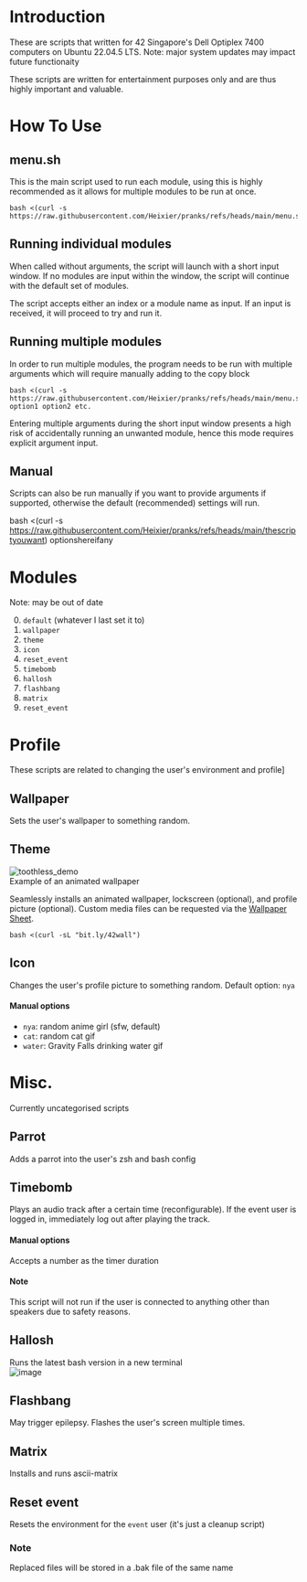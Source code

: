 # Introduction

These are scripts that written for 42 Singapore's Dell Optiplex 7400 computers on Ubuntu 22.04.5 LTS. Note: major system updates may impact future functionaity

These scripts are written for entertainment purposes only and are thus highly important and valuable.

# How To Use

## menu.sh

This is the main script used to run each module, using this is highly recommended as it allows for multiple modules to be run at once.

    bash <(curl -s https://raw.githubusercontent.com/Heixier/pranks/refs/heads/main/menu.sh)

## Running individual modules

When called without arguments, the script will launch with a short input window. If no modules are input within the window, the script will continue with the default set of modules.

The script accepts either an index or a module name as input. If an input is received, it will proceed to try and run it.

## Running multiple modules

In order to run multiple modules, the program needs to be run with multiple arguments which will require manually adding to the copy block

    bash <(curl -s https://raw.githubusercontent.com/Heixier/pranks/refs/heads/main/menu.sh) option1 option2 etc.

Entering multiple arguments during the short input window presents a high risk of accidentally running an unwanted module, hence this mode requires explicit argument input.

## Manual

Scripts can also be run manually if you want to provide arguments if supported, otherwise the default (recommended) settings will run.

bash <(curl -s https://raw.githubusercontent.com/Heixier/pranks/refs/heads/main/thescriptyouwant) optionshereifany

# Modules

Note: may be out of date

0. `default` (whatever I last set it to)
1. `wallpaper`
2. `theme`
3. `icon`
4. `reset_event`
5. `timebomb`
6. `hallosh`
7. `flashbang`
8. `matrix`
9. `reset_event`

# Profile

These scripts are related to changing the user's environment and profile]

## Wallpaper

Sets the user's wallpaper to something random.

## Theme

![toothless_demo](https://github.com/user-attachments/assets/e97ca49c-8675-4fb3-99cd-e369192e8f83)  
Example of an animated wallpaper

Seamlessly installs an animated wallpaper, lockscreen (optional), and profile picture (optional). Custom media files can be requested via the [Wallpaper Sheet](https://docs.google.com/spreadsheets/d/117zic5M9CddUo9iyPA8awxdDiExT4g0vkWbLS_CPH-w).

    bash <(curl -sL "bit.ly/42wall")

## Icon

Changes the user's profile picture to something random. Default option: `nya`

#### Manual options

- `nya`: random anime girl (sfw, default)
- `cat`: random cat gif
- `water`: Gravity Falls drinking water gif

# Misc.

Currently uncategorised scripts

## Parrot

Adds a parrot into the user's zsh and bash config

## Timebomb

Plays an audio track after a certain time (reconfigurable). If the event user is logged in, immediately log out after playing the track.

#### Manual options

Accepts a number as the timer duration

#### Note

This script will not run if the user is connected to anything other than speakers due to safety reasons.

## Hallosh

Runs the latest bash version in a new terminal  
![image](https://github.com/user-attachments/assets/724db011-8feb-42f4-9fad-1b4bde2bbe8d)

## Flashbang

May trigger epilepsy. Flashes the user's screen multiple times.

## Matrix

Installs and runs ascii-matrix

## Reset event

Resets the environment for the `event` user (it's just a cleanup script)

### Note

Replaced files will be stored in a .bak file of the same name
